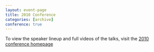 ```yaml
---
layout: event-page
title: 2010 Conference
categories: [archive]
conference: true
---
```


To view the speaker lineup and full videos of the talks, visit the 
[2010 conference homepage](http://2010.uxbrighton.org.uk)


